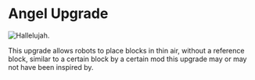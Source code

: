 # Angel Upgrade

![Hallelujah.](oredict:oc:angelUpgrade)

This upgrade allows robots to place blocks in thin air, without a reference block, similar to a certain block by a certain mod this upgrade may or may not have been inspired by. 
